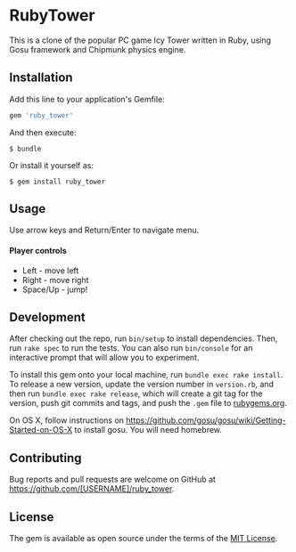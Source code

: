 # RubyTower

This is a clone of the popular PC game Icy Tower written in Ruby, using Gosu framework and Chipmunk physics engine.

## Installation

Add this line to your application's Gemfile:

```ruby
gem 'ruby_tower'
```

And then execute:

    $ bundle

Or install it yourself as:

    $ gem install ruby_tower

## Usage

Use arrow keys and Return/Enter to navigate menu.

#### Player controls
* Left - move left
* Right - move right
* Space/Up - jump!

## Development

After checking out the repo, run `bin/setup` to install dependencies. Then, run `rake spec` to run the tests. You can also run `bin/console` for an interactive prompt that will allow you to experiment.

To install this gem onto your local machine, run `bundle exec rake install`. To release a new version, update the version number in `version.rb`, and then run `bundle exec rake release`, which will create a git tag for the version, push git commits and tags, and push the `.gem` file to [rubygems.org](https://rubygems.org).

On OS X, follow instructions on https://github.com/gosu/gosu/wiki/Getting-Started-on-OS-X to install gosu. You will need homebrew.

## Contributing

Bug reports and pull requests are welcome on GitHub at https://github.com/[USERNAME]/ruby_tower.


## License

The gem is available as open source under the terms of the [MIT License](http://opensource.org/licenses/MIT).

